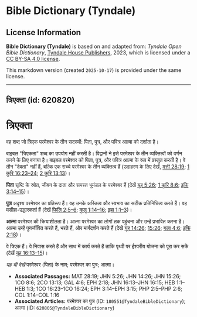 # Bible Dictionary (Tyndale)

## License Information

**Bible Dictionary (Tyndale)** is based on and adapted from: _Tyndale Open Bible Dictionary_, [Tyndale House Publishers](https://tyndaleopenresources.com/), 2023, which is licensed under a [CC BY-SA 4.0 license](https://creativecommons.org/licenses/by-sa/4.0/legalcode.en).

This markdown version (created `2025-10-17`) is provided under the same license.



--------------------------------

## त्रिएक्ता (id: 620820)

त्रिएक्ता
=========

वह शब्द जो त्रिएक परमेश्वर के तीन सदस्यों: पिता, पुत्र, और पवित्र आत्मा को दर्शाता है। 

बाइबल "त्रिएकता" शब्द का उपयोग नहीं करती है। विद्वानों ने इसे परमेश्वर के तीन व्यक्तित्वों को वर्णन करने के लिए बनाया है। बाइबल परमेश्वर को पिता, पुत्र, और पवित्र आत्मा के रूप में प्रस्तुत करती है। वे तीन "देवता" नहीं हैं, बल्कि एक सच्चे परमेश्वर के तीन व्यक्तित्व हैं (उदाहरण के लिए देखें, [मत्ती 28:19](https://ref.ly/Matt28:19); [1 कुरि 16:23–24](https://ref.ly/1Cor16:23-1Cor16:24); [2 कुरि 13:13](https://ref.ly/2Cor13:13))।

**पिता** सृष्टि के स्रोत, जीवन के दाता और समस्त भूमंडल के परमेश्वर हैं (देखें [यूह 5:26](https://ref.ly/John5:26); [1 कुरि 8:6](https://ref.ly/1Cor8:6); [इफि 3:14–15](https://ref.ly/Eph3:14-Eph3:15))।

**पुत्र** अदृश्य परमेश्वर का प्रतिरूप हैं। वह उनके अस्तित्व और स्वभाव का सटीक प्रतिनिधित्व करते हैं। वह मसीहा\-उद्धारकर्ता हैं (देखें [फिलि 2:5–6](https://ref.ly/Phil2:5-Phil2:6); [कुलु 1:14–16](https://ref.ly/Col1:14-Col1:16); [इब्रा 1:1–3](https://ref.ly/Heb1:1-Heb1:3))।

**आत्मा** परमेश्वर की क्रियाशीलता है। आत्मा परमेश्वर का लोगों तक पहुंचना और उन्हें प्रभावित करना है। आत्मा उन्हें पुनर्जीवित करते हैं, भरते हैं, और मार्गदर्शन करते हैं (देखें [यूह 14:26](https://ref.ly/John14:26); [15:26](https://ref.ly/John15:26); [गला 4:6](https://ref.ly/Gal4:6); [इफि 2:18](https://ref.ly/Eph2:18))।

वे त्रिएक हैं। वे निवास करते हैं और साथ में कार्य करते हैं ताकि पृथ्वी पर ईश्वरीय योजना को पूरा कर सकें (देखें [यूह 16:13–15](https://ref.ly/John16:13-John16:15))।

*यह भी देखें* परमेश्वर (पिता) के नाम; परमेश्वर का पुत्र; आत्मा।

* **Associated Passages:** MAT 28:19; JHN 5:26; JHN 14:26; JHN 15:26; 1CO 8:6; 2CO 13:13; GAL 4:6; EPH 2:18; JHN 16:13–JHN 16:15; HEB 1:1–HEB 1:3; 1CO 16:23–1CO 16:24; EPH 3:14–EPH 3:15; PHP 2:5–PHP 2:6; COL 1:14–COL 1:16
* **Associated Articles:** परमेश्वर का पुत्र (ID: `180551@TyndaleBibleDictionary`); आत्मा (ID: `620805@TyndaleBibleDictionary`)

